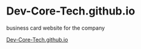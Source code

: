 # Dev-Core-Tech.github.io
business card website for the company


[  Dev-Core-Tech.github.io
](https://dev-core-tech.github.io/)
